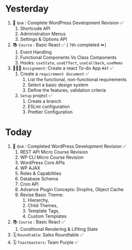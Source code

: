 # Yesterday
1. 📄 `QnA` : Complete WordPress Development Revision  ✅
	1. Shortcode API
	2. Administration Menus
	3. Settings & Options API
2. 📚 `Course` : Basic React  ✅ ( `70%` completed ⏩️)
	1. Event Handling
	2. Functional Components Vs Class Components
	3. Hooks: `useState`, `useEffect`, `useCallback`, `useMemo`
3. 👨🏻‍💻 `Assignment`: Create a react To-do App `#47`  ✅ 
	1. Create a `requirement document` ✅
		1. List the functional, non-functional requirements
		2. Select a basic design system
		3. Define the features, validation criteria
	2. `Setup` project ✅
		1. Create a branch
		2. ESLint configuration
		3. Prettier Configuration
# Today

1. 📄 `QnA` : Completed WordPress Development Revision  ✅
	1. REST API Micro Course Revision 
	2. WP CLI Micro Course Revision 
	3. WordPress Core APIs
	4. WP AJAX
	5. Roles & Capabilities
	6. Database Schema
	7. Cron API
	8. Advance Plugin Concepts: DropIns, Object Cache
	9. Revise Basic Theme: 
		1. Hierarchy, 
		2. Child Themes, 
		3. Template Tags, 
		4. Custom Templates
2. 📚 `Course` : Basic React ✅
	1. Conditional Rendering & Lifiting State
2. 🗓️ `Roundtable`: Sales Roundtable ✅
3. 🗓️ `Toastmasters`: Team Purple ✅